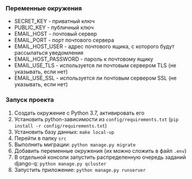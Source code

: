 ### Переменные окружения
* SECRET_KEY - приватный ключ
* PUBLIC_KEY - публичный ключ
* EMAIL_HOST - почтовый сервер
* EMAIL_PORT - порт почтового сервера
* EMAIL_HOST_USER - адрес почтового ящика, с которого будут рассылаться уведомления
* EMAIL_HOST_PASSWORD - пароль к почтовому ящику
* EMAIL_USE_TLS - используется ли почтовым сервером TLS (не указывать, если нет)
* EMAIL_USE_SSL - используется ли почтовым сервером SSL (не указывать, если нет)

### Запуск проекта
1. Создать окружение c Python 3.7, активировать его
2. Установить python-зависимости из `config/requirements.txt` (`pip install -r config/requirements.txt`)
3. Установить базу данных: `make local-up`
4. Перейти в папку `src`
4. Выполнить миграции: `python manage.py migrate`
5. Добавить переменные окружения (их можно сложить в файл `.env`)
6. В отдельной консоли запустить распределенную очередь заданий django-q: `python manage.py qcluster`
7. Запустить приложение: `python manage.py runserver`
